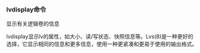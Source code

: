 ### lvdisplay命令

显示有关逻辑卷的信息

lvdisplay显示lv的属性，如大小、读/写状态、快照信息等。Lvs(8)是一种更好的选择，它显示相同的信息和更多信息，使用一种更紧凑和更易于使用的输出格式。

